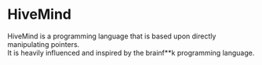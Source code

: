 # HiveMind
HiveMind is a programming language that is based upon directly manipulating pointers.  
It is heavily influenced and inspired by the brainf**k programming language.

